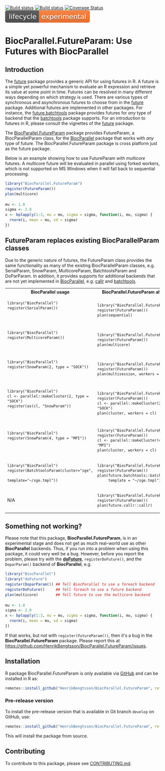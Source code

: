 

<div id="badges"><!-- pkgdown markup -->
 <a href="https://github.com/HenrikBengtsson/BiocParallel.FutureParam/actions?query=workflow%3AR-CMD-check"><img border="0" src="https://github.com/HenrikBengtsson/BiocParallel.FutureParam/workflows/R-CMD-check/badge.svg?branch=develop" alt="Build status"/></a>  <a href="https://ci.appveyor.com/project/HenrikBengtsson/biocparallel-futureparam"><img border="0" src="https://ci.appveyor.com/api/projects/status/github/HenrikBengtsson/BiocParallel.FutureParam?svg=true" alt="Build status"/></a> <a href="https://codecov.io/gh/HenrikBengtsson/BiocParallel.FutureParam"><img border="0" src="https://codecov.io/gh/HenrikBengtsson/BiocParallel.FutureParam/branch/develop/graph/badge.svg" alt="Coverage Status"/></a> <a href="https://lifecycle.r-lib.org/articles/stages.html"><img border="0" src="man/figures/lifecycle-experimental-orange.svg" alt="Life cycle: experimental"/></a>
</div>

# BiocParallel.FutureParam: Use Futures with BiocParallel 

## Introduction

The [future] package provides a generic API for using futures in R.
A future is a simple yet powerful mechanism to evaluate an R expression
and retrieve its value at some point in time.  Futures can be resolved
in many different ways depending on which strategy is used.
There are various types of synchronous and asynchronous futures to
choose from in the [future] package.
Additional futures are implemented in other packages.
For instance, the [future.batchtools] package provides futures for
_any_ type of backend that the [batchtools] package supports.
For an introduction to futures in R, please consult the
vignettes of the [future] package.

The [BiocParallel.FutureParam] package provides FutureParam, a BiocParallelParam class, for the [BiocParallel] package that works with _any_ type of future.
The BiocParallel.FutureParam package is cross platform just as the future package.

Below is an example showing how to use FutureParam with
_multicore_ futures.  A multicore future will be evaluated in
parallel using forked workers, which is not supported on MS Windows
when it will fall back to sequential processing.

```r
library("BiocParallel.FutureParam")
register(FutureParam())
plan(multicore)

mu <- 1.0
sigma <- 2.0
x <- bplapply(1:3, mu = mu, sigma = sigma, function(i, mu, sigma) {
  rnorm(i, mean = mu, sd = sigma)
})
```


## FutureParam replaces existing BiocParallelParam classes

Due to the generic nature of futures, the FutureParam class
provides the same functionality as many of the existing
BiocParallelParam classes, e.g. SerialParam, SnowParam,
MulticoreParam, BatchtoolsParam and DoParParam.  In addition,
it provides supports for additional backends that are not yet
implemented in [BiocParallel], e.g. [callr] and [batchtools].

<table style="width: 100%;">
<tr>
<th>BiocParallel usage</th><th>BiocParallel.FutureParam alternative</th>
</tr>

<tr style="vertical-align: center;">
<td>
<pre><code class="r">library("BiocParallel")
register(SerialParam())

</code></pre>
</td>
<td>
<pre><code class="r">library("BiocParallel.FutureParam")
register(FutureParam())
plan(sequential)
</code></pre>
</td>
</tr>

<tr style="vertical-align: center;">
<td>
<pre><code class="r">library("BiocParallel")
register(MulticoreParam())

</code></pre>
</td>
<td>
<pre><code class="r">library("BiocParallel.FutureParam")
register(FutureParam())
plan(multicore)
</code></pre>
</td>
</tr>

<tr style="vertical-align: center;">
<td>
<pre><code class="r">library("BiocParallel")
register(SnowParam(2, type = "SOCK"))

</code></pre>
</td>
<td>
<pre><code class="r">library("BiocParallel.FutureParam")
register(FutureParam())
plan(multisession, workers = 2)
</code></pre>
</td>
</tr>

<tr style="vertical-align: center;">
<td>
<pre><code class="r">library("BiocParallel")
cl <- parallel::makeCluster(2, type = "SOCK")
register(as(cl, "SnowParam"))

</code></pre>
</td>
<td>
<pre><code class="r">library("BiocParallel.FutureParam")
register(FutureParam())
cl <- parallel::makeCluster(2, type = "SOCK")
plan(cluster, workers = cl)
</code></pre>
</td>
</tr>


<tr style="vertical-align: center;">
<td>
<pre><code class="r">library("BiocParallel")
register(SnowParam(4, type = "MPI"))


</code></pre>
</td>
<td>
<pre><code class="r">library("BiocParallel.FutureParam")
register(FutureParam())
cl <- parallel::makeCluster(4, type = "MPI")
plan(cluster, workers = cl)
</code></pre>
</td>
</tr>


<tr style="vertical-align: center;">
<td>
<pre><code class="r">library("BiocParallel")
register(BatchtoolsParam(cluster="sge",
                         template="~/sge.tmpl"))
</code></pre>
</td>
<td>
<pre><code class="r">library("BiocParallel.FutureParam")
register(FutureParam())
plan(future.batchtools::batchtools_sge,
     template = "~/sge.tmpl")
</code></pre>
</td>
</tr>

<tr style="vertical-align: center;">
<td>
N/A
</td>
<td>
<pre><code class="r">library("BiocParallel.FutureParam")
register(FutureParam())
plan(future.callr::callr)
</code></pre>
</td>
</tr>

<table>


## Something not working?

Please note that this package, **BiocParallel.FutureParam**, is in an experimental stage and does not get as much real-world use as other **BiocParallel** backends.  Thus, if you run into a problem when using this package, it could very well be a bug.  However, before you report the problem, please try with the **[doFuture]**, `registerDoFuture()`, and the `DoparParam()` backend of **BiocParallel**, e.g.

```r
library("BiocParallel")
library("doFuture")
register(DoparParam()) ## Tell BiocParallel to use a foreach backend
registerDoFuture()     ## Tell foreach to use a future backend
plan(multicore)        ## Tell future to use the multicore backend

mu <- 1.0
sigma <- 2.0
x <- bplapply(1:3, mu = mu, sigma = sigma, function(i, mu, sigma) {
  rnorm(i, mean = mu, sd = sigma)
})
```

If that works, but not with `register(FutureParam())`, then it's a bug in the **BiocParallel.FutureParam** package.  Please report this at <https://github.com/HenrikBengtsson/BiocParallel.FutureParam/issues>.


[batchtools]: https://cran.r-project.org/package=batchtools
[callr]: https://cran.r-project.org/package=callr
[BiocParallel]: https://bioconductor.org/packages/release/bioc/html/BiocParallel.html
[BiocParallel.FutureParam]: https://github.com/HenrikBengtsson/BiocParallel.FutureParam
[future]: https://cran.r-project.org/package=future
[doFuture]: https://cran.r-project.org/package=doFuture
[future.batchtools]: https://cran.r-project.org/package=future.batchtools
[future.callr]: https://cran.r-project.org/package=future.callr

## Installation
R package BiocParallel.FutureParam is only available via [GitHub](https://github.com/HenrikBengtsson/BiocParallel.FutureParam) and can be installed in R as:
```r
remotes::install_github("HenrikBengtsson/BiocParallel.FutureParam", ref="master")
```


### Pre-release version

To install the pre-release version that is available in Git branch `develop` on GitHub, use:
```r
remotes::install_github("HenrikBengtsson/BiocParallel.FutureParam", ref="develop")
```
This will install the package from source.  

<!-- pkgdown-drop-below -->


## Contributing

To contribute to this package, please see [CONTRIBUTING.md](CONTRIBUTING.md).

